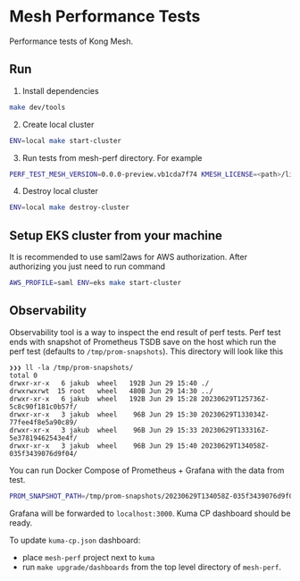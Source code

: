 # Mesh Performance Tests

Performance tests of Kong Mesh.

## Run

1. Install dependencies
```sh
make dev/tools
```

2. Create local cluster
```sh
ENV=local make start-cluster
```

3. Run tests from mesh-perf directory. For example
```sh
PERF_TEST_MESH_VERSION=0.0.0-preview.vb1cda7f74 KMESH_LICENSE=<path>/license.json make run
```

4. Destroy local cluster
```sh
ENV=local make destroy-cluster
```


## Setup EKS cluster from your machine

It is recommended to use saml2aws for AWS authorization. After authorizing you just need to run command

```sh
AWS_PROFILE=saml ENV=eks make start-cluster
```

## Observability

Observability tool is a way to inspect the end result of perf tests.
Perf test ends with snapshot of Prometheus TSDB save on the host which run the perf test (defaults to `/tmp/prom-snapshots`).
This directory will look like this
```
❯❯❯ ll -la /tmp/prom-snapshots/
total 0
drwxr-xr-x   6 jakub  wheel   192B Jun 29 15:40 ./
drwxrwxrwt  15 root   wheel   480B Jun 29 14:30 ../
drwxr-xr-x   6 jakub  wheel   192B Jun 29 15:28 20230629T125736Z-5c8c90f181c0b57f/
drwxr-xr-x   3 jakub  wheel    96B Jun 29 15:30 20230629T133034Z-77fee4f8e5a90c89/
drwxr-xr-x   3 jakub  wheel    96B Jun 29 15:33 20230629T133316Z-5e37819462543e4f/
drwxr-xr-x   3 jakub  wheel    96B Jun 29 15:40 20230629T134058Z-035f3439076d9f04/
```

You can run Docker Compose of Prometheus + Grafana with the data from test.

```sh
PROM_SNAPSHOT_PATH=/tmp/prom-snapshots/20230629T134058Z-035f3439076d9f04 make start-grafana
```

Grafana will be forwarded to `localhost:3000`. Kuma CP dashboard should be ready.

To update `kuma-cp.json` dashboard:
* place `mesh-perf` project next to `kuma`
* run `make upgrade/dashboards` from the top level directory of `mesh-perf`.

